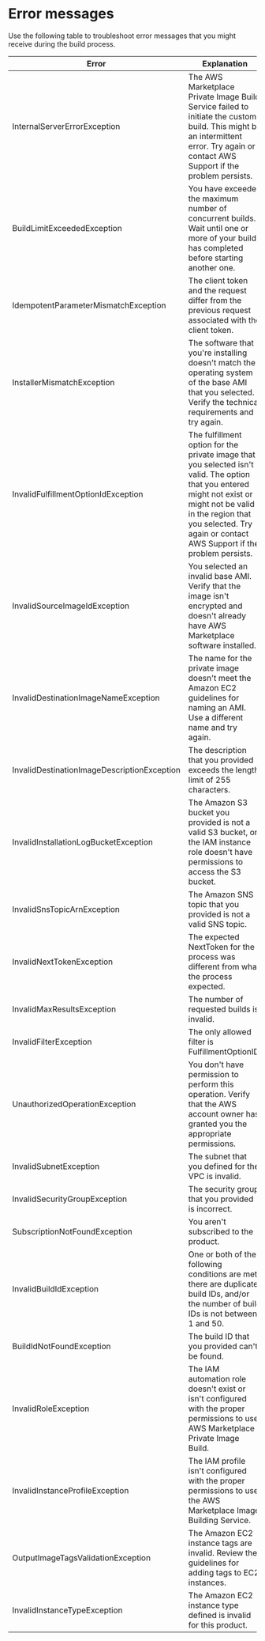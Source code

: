 # Error messages<a name="private-image-build-error-messages"></a>

 Use the following table to troubleshoot error messages that you might receive during the build process\. 


|  **Error**  |  **Explanation**  | 
| --- | --- | 
|  InternalServerErrorException  |  The AWS Marketplace Private Image Build Service failed to initiate the custom build\. This might be an intermittent error\. Try again or contact AWS Support if the problem persists\.  | 
|  BuildLimitExceededException  |  You have exceeded the maximum number of concurrent builds\. Wait until one or more of your builds has completed before starting another one\.  | 
|  IdempotentParameterMismatchException  |  The client token and the request differ from the previous request associated with the client token\.  | 
|  InstallerMismatchException  |  The software that you're installing doesn't match the operating system of the base AMI that you selected\. Verify the technical requirements and try again\.  | 
|  InvalidFulfillmentOptionIdException  |  The fulfillment option for the private image that you selected isn't valid\. The option that you entered might not exist or might not be valid in the region that you selected\. Try again or contact AWS Support if the problem persists\.  | 
|  InvalidSourceImageIdException  |  You selected an invalid base AMI\. Verify that the image isn't encrypted and doesn't already have AWS Marketplace software installed\.  | 
|  InvalidDestinationImageNameException  |  The name for the private image doesn't meet the Amazon EC2 guidelines for naming an AMI\. Use a different name and try again\.  | 
|  InvalidDestinationImageDescriptionException  |  The description that you provided exceeds the length limit of 255 characters\.  | 
|  InvalidInstallationLogBucketException  |  The Amazon S3 bucket you provided is not a valid S3 bucket, or the IAM instance role doesn't have permissions to access the S3 bucket\.  | 
|  InvalidSnsTopicArnException  |  The Amazon SNS topic that you provided is not a valid SNS topic\.  | 
|  InvalidNextTokenException  |  The expected NextToken for the process was different from what the process expected\.  | 
|  InvalidMaxResultsException  |  The number of requested builds is invalid\.  | 
|  InvalidFilterException  |  The only allowed filter is FulfillmentOptionID\.  | 
|  UnauthorizedOperationException  |  You don't have permission to perform this operation\. Verify that the AWS account owner has granted you the appropriate permissions\.  | 
|  InvalidSubnetException  |  The subnet that you defined for the VPC is invalid\.  | 
|  InvalidSecurityGroupException  |  The security group that you provided is incorrect\.  | 
|  SubscriptionNotFoundException  |  You aren't subscribed to the product\.  | 
|  InvalidBuildIdException  |  One or both of the following conditions are met: there are duplicate build IDs, and/or the number of build IDs is not between 1 and 50\.  | 
|  BuildIdNotFoundException  |  The build ID that you provided can't be found\.  | 
|  InvalidRoleException  |  The IAM automation role doesn't exist or isn't configured with the proper permissions to use AWS Marketplace Private Image Build\.  | 
|  InvalidInstanceProfileException  |  The IAM profile isn't configured with the proper permissions to use the AWS Marketplace Image Building Service\.  | 
|  OutputImageTagsValidationException  |  The Amazon EC2 instance tags are invalid\. Review the guidelines for adding tags to EC2 instances\.  | 
|  InvalidInstanceTypeException  |  The Amazon EC2 instance type defined is invalid for this product\.  | 